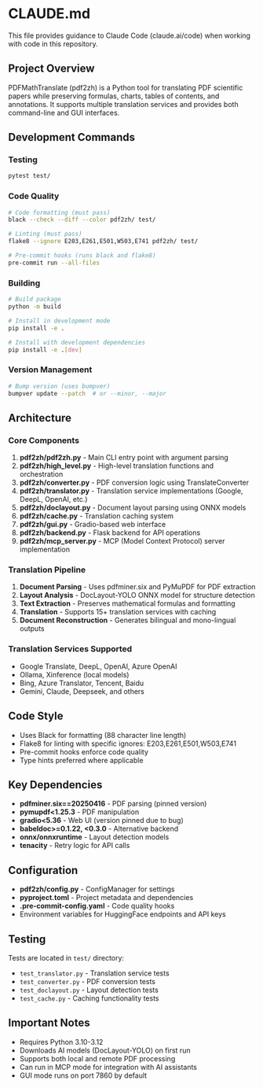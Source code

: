 # CLAUDE.md

This file provides guidance to Claude Code (claude.ai/code) when working with code in this repository.

## Project Overview

PDFMathTranslate (pdf2zh) is a Python tool for translating PDF scientific papers while preserving formulas, charts, tables of contents, and annotations. It supports multiple translation services and provides both command-line and GUI interfaces.

## Development Commands

### Testing
```bash
pytest test/
```

### Code Quality
```bash
# Code formatting (must pass)
black --check --diff --color pdf2zh/ test/

# Linting (must pass)
flake8 --ignore E203,E261,E501,W503,E741 pdf2zh/ test/

# Pre-commit hooks (runs black and flake8)
pre-commit run --all-files
```

### Building
```bash
# Build package
python -m build

# Install in development mode
pip install -e .

# Install with development dependencies
pip install -e .[dev]
```

### Version Management
```bash
# Bump version (uses bumpver)
bumpver update --patch  # or --minor, --major
```

## Architecture

### Core Components

1. **pdf2zh/pdf2zh.py** - Main CLI entry point with argument parsing
2. **pdf2zh/high_level.py** - High-level translation functions and orchestration
3. **pdf2zh/converter.py** - PDF conversion logic using TranslateConverter
4. **pdf2zh/translator.py** - Translation service implementations (Google, DeepL, OpenAI, etc.)
5. **pdf2zh/doclayout.py** - Document layout parsing using ONNX models
6. **pdf2zh/cache.py** - Translation caching system
7. **pdf2zh/gui.py** - Gradio-based web interface
8. **pdf2zh/backend.py** - Flask backend for API operations
9. **pdf2zh/mcp_server.py** - MCP (Model Context Protocol) server implementation

### Translation Pipeline

1. **Document Parsing** - Uses pdfminer.six and PyMuPDF for PDF extraction
2. **Layout Analysis** - DocLayout-YOLO ONNX model for structure detection
3. **Text Extraction** - Preserves mathematical formulas and formatting
4. **Translation** - Supports 15+ translation services with caching
5. **Document Reconstruction** - Generates bilingual and mono-lingual outputs

### Translation Services Supported

- Google Translate, DeepL, OpenAI, Azure OpenAI
- Ollama, Xinference (local models)
- Bing, Azure Translator, Tencent, Baidu
- Gemini, Claude, Deepseek, and others

## Code Style

- Uses Black for formatting (88 character line length)
- Flake8 for linting with specific ignores: E203,E261,E501,W503,E741
- Pre-commit hooks enforce code quality
- Type hints preferred where applicable

## Key Dependencies

- **pdfminer.six==20250416** - PDF parsing (pinned version)
- **pymupdf<1.25.3** - PDF manipulation
- **gradio<5.36** - Web UI (version pinned due to bug)
- **babeldoc>=0.1.22, <0.3.0** - Alternative backend
- **onnx/onnxruntime** - Layout detection models
- **tenacity** - Retry logic for API calls

## Configuration

- **pdf2zh/config.py** - ConfigManager for settings
- **pyproject.toml** - Project metadata and dependencies
- **.pre-commit-config.yaml** - Code quality hooks
- Environment variables for HuggingFace endpoints and API keys

## Testing

Tests are located in `test/` directory:
- `test_translator.py` - Translation service tests
- `test_converter.py` - PDF conversion tests  
- `test_doclayout.py` - Layout detection tests
- `test_cache.py` - Caching functionality tests

## Important Notes

- Requires Python 3.10-3.12
- Downloads AI models (DocLayout-YOLO) on first run
- Supports both local and remote PDF processing
- Can run in MCP mode for integration with AI assistants
- GUI mode runs on port 7860 by default